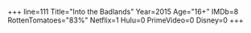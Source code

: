 +++
line=111
Title="Into the Badlands"
Year=2015
Age="16+"
IMDb=8
RottenTomatoes="83%"
Netflix=1
Hulu=0
PrimeVideo=0
Disney=0
+++


